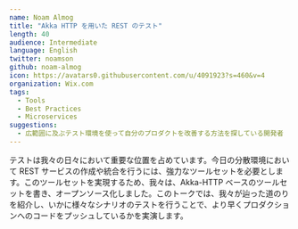 ```yaml
---
name: Noam Almog
title: "Akka HTTP を用いた REST のテスト"
length: 40
audience: Intermediate
language: English
twitter: noamson
github: noam-almog
icon: https://avatars0.githubusercontent.com/u/4091923?s=460&v=4
organization: Wix.com
tags:
  - Tools
  - Best Practices
  - Microservices
suggestions:
  - 広範囲に及ぶテスト環境を使って自分のプロダクトを改善する方法を探している開発者
---
```

テストは我々の日々において重要な位置を占めています。今日の分散環境において REST サービスの作成や統合を行うには、強力なツールセットを必要とします。このツールセットを実現するため、我々は、Akka-HTTP ベースのツールセットを書き、オープンソース化しました。このトークでは、我々が辿った道のりを紹介し、いかに様々なシナリオのテストを行うことで、より早くプロダクションへのコードをプッシュしているかを実演します。
